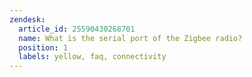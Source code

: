 ```yaml
---
zendesk:
  article_id: 25590430268701
  name: What is the serial port of the Zigbee radio?
  position: 1
  labels: yellow, faq, connectivity
---
```



